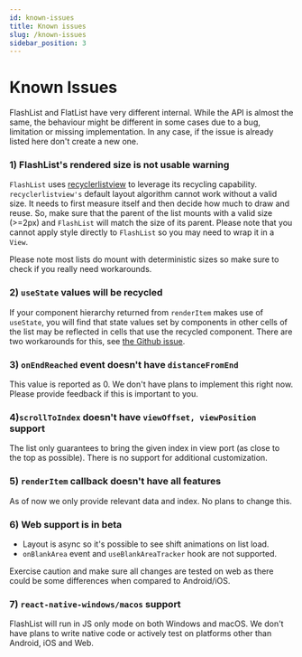 ```yaml
---
id: known-issues
title: Known issues
slug: /known-issues
sidebar_position: 3
---
```


# Known Issues

FlashList and FlatList have very different internal. While the API is almost the same, the behaviour might be different in some cases due to a bug, limitation or missing implementation. In any case, if the issue is already listed here don't create a new one.

### 1) FlashList's rendered size is not usable warning

`FlashList` uses [recyclerlistview](https://github.com/Flipkart/recyclerlistview) to leverage its recycling capability. `recyclerlistview's` default layout algorithm cannot work without a valid size. It needs to first measure itself and then decide how much to draw and reuse. So, make sure that the parent of the list mounts with a valid size (>=2px) and `FlashList` will match the size of its parent. Please note that you cannot apply style directly to `FlashList` so you may need to wrap it in a `View`.

Please note most lists do mount with deterministic sizes so make sure to check if you really need workarounds.

### 2) `useState` values will be recycled

If your component hierarchy returned from `renderItem` makes use of `useState`, you will find that state values set by components in other cells of the list may be reflected in cells that use the recycled component. There are two workarounds for this, see [the Github issue](https://github.com/Shopify/flash-list/issues/527#issuecomment-1184463150).

### 3) `onEndReached` event doesn't have `distanceFromEnd`

This value is reported as 0. We don't have plans to implement this right now. Please provide feedback if this is important to you.

### 4)`scrollToIndex` doesn't have `viewOffset, viewPosition` support

The list only guarantees to bring the given index in view port (as close to the top as possible). There is no support for additional customization.

### 5) `renderItem` callback doesn't have all features

As of now we only provide relevant data and index. No plans to change this.

### 6) Web support is in beta

- Layout is async so it's possible to see shift animations on list load.
- `onBlankArea` event and `useBlankAreaTracker` hook are not supported.

Exercise caution and make sure all changes are tested on web as there could be some differences when compared to Android/iOS.

### 7) `react-native-windows/macos` support

FlashList will run in JS only mode on both Windows and macOS. We don't have plans to write native code or actively test on platforms other than Android, iOS and Web.
